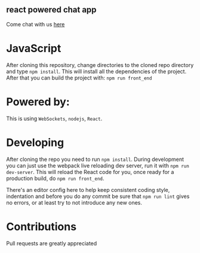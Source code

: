 react powered chat app
-------------------------

Come chat with us [here](http://iteratechat.mybluemix.net/)

# JavaScript
After cloning this repository, change directories to the cloned repo
directory and type `npm install`. This will install all the
dependencies of the project. After that you can build the project
with: `npm run front_end`

# Powered by:

This is using `WebSockets`, `nodejs`, `React`.

# Developing

After cloning the repo you need to run `npm install`. During
development you can just use the webpack live reloading dev server,
run it with `npm run dev-server`. This will reload the React code for
you, once ready for a production build, do `npm run front_end`.

There's an editor config here to help keep consistent coding style,
indentation and before you do any commit be sure that `npm run lint`
gives no errors, or at least try to not introduce any new ones.

# Contributions

Pull requests are greatly appreciated
